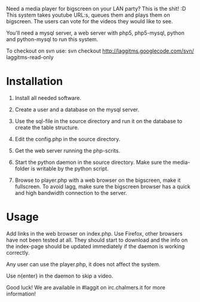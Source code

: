 Need a media player for bigscreen on your LAN party?
This is the shit! :D
This system takes youtube URL:s, queues them and plays them on bigscreen. The users can vote for the videos they would like to see.

You'll need a mysql server, a web server with php5, php5-mysql, python and python-mysql to run this system.

To checkout on svn use:
svn checkout http://laggitms.googlecode.com/svn/ laggitms-read-only

# Installation #
1) Install all needed software.

2) Create a user and a database on the mysql server.

3) Use the sql-file in the source directory and run it on the database to create the table structure.

4) Edit the config.php in the source directory.

5) Get the web server running the php-scrits.

6) Start the python daemon in the source directory. Make sure the media-folder is writable by the python script.

7) Browse to player.php with a web browser on the bigscreen, make it fullscreen. To avoid lagg, make sure the bigscreen browser has a quick and high bandwidth connection to the server.

# Usage #
Add links in the web browser on index.php. Use Firefox, other browsers have not been tested at all. They should start to download and the info on the index-page should be updated immediately if the daemon is working correctly.

Any user can use the player.php, it does not affect the system.

Use n{enter} in the daemon to skip a video.


Good luck! We are available in #laggit on irc.chalmers.it for more information!

